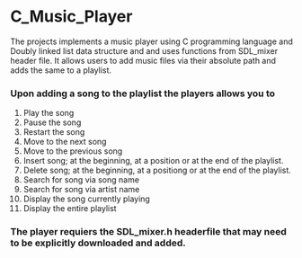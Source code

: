 # C_Music_Player
The projects implements a music player using C programming language and Doubly linked list data structure and and uses functions from SDL_mixer header file. It allows users to add music files via their absolute path and adds the same to a playlist. 
### Upon adding a song to the playlist the players allows you to
1. Play the song
2. Pause the song
3. Restart the song
4. Move to the next song
5. Move to the previous song
6. Insert song; at the beginning, at a position or at the end of the playlist. 
7. Delete song; at the beginning, at a positiong or at the end of the playlist. 
8. Search for song via song name
9. Search for song via artist name
10. Display the song currently playing
11. Display the entire playlist

### The player requiers the SDL_mixer.h headerfile that may need to be explicitly downloaded and added. 

